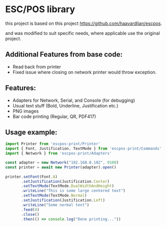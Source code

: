 # ESC/POS library

this project is based on this project https://github.com/haavardlian/escpos.

and was modified to suit specific needs, where applicable use the original project.

## Additional Features from base code:
- Read back from printer
- Fixed issue where closing on network printer would throw exception.

## Features:
- Adapters for Network, Serial, and Console (for debugging)
- Usual text stuff (Bold, Underline, Justification etc.)
- PNG images
- Bar code printing (Regular, QR, PDF417)
                           
## Usage example:
```javascript
import Printer from 'escpos-print/Printer'
import { Font, Justification, TextMode } from 'escpos-print/Commands'
import { Network } from 'escpos-print/Adapters'

const adapter = new Network("192.168.0.102", 9100)
const printer = await new Printer(adapter).open()
                           
printer.setFont(Font.A)
       .setJustification(Justification.Center)
       .setTextMode(TextMode.DualWidthAndHeight)
       .writeLine("This is some large centered text")
       .setTextMode(TextMode.Normal)
       .setJustification(Justification.Left)
       .writeLine("Some normal text")
       .feed(4)
       .close()
       .then(() => console.log("Done printing..."))
```
